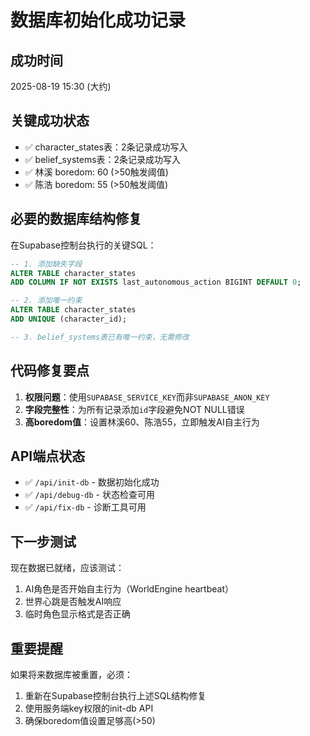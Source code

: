 # 数据库初始化成功记录

## 成功时间
2025-08-19 15:30 (大约)

## 关键成功状态
- ✅ character_states表：2条记录成功写入
- ✅ belief_systems表：2条记录成功写入  
- ✅ 林溪 boredom: 60 (>50触发阈值)
- ✅ 陈浩 boredom: 55 (>50触发阈值)

## 必要的数据库结构修复
在Supabase控制台执行的关键SQL：

```sql
-- 1. 添加缺失字段
ALTER TABLE character_states 
ADD COLUMN IF NOT EXISTS last_autonomous_action BIGINT DEFAULT 0;

-- 2. 添加唯一约束
ALTER TABLE character_states 
ADD UNIQUE (character_id);

-- 3. belief_systems表已有唯一约束，无需修改
```

## 代码修复要点
1. **权限问题**：使用`SUPABASE_SERVICE_KEY`而非`SUPABASE_ANON_KEY`
2. **字段完整性**：为所有记录添加`id`字段避免NOT NULL错误
3. **高boredom值**：设置林溪60、陈浩55，立即触发AI自主行为

## API端点状态
- ✅ `/api/init-db` - 数据初始化成功
- ✅ `/api/debug-db` - 状态检查可用
- ✅ `/api/fix-db` - 诊断工具可用

## 下一步测试
现在数据已就绪，应该测试：
1. AI角色是否开始自主行为（WorldEngine heartbeat）
2. 世界心跳是否触发AI响应
3. 临时角色显示格式是否正确

## 重要提醒
如果将来数据库被重置，必须：
1. 重新在Supabase控制台执行上述SQL结构修复
2. 使用服务端key权限的init-db API
3. 确保boredom值设置足够高(>50)